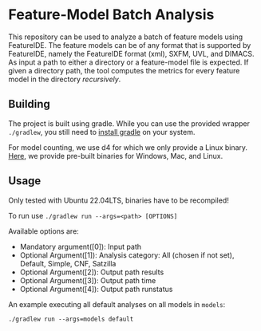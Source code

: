 # Feature-Model Batch Analysis
This repository can be used to analyze a batch of feature models using FeatureIDE. The feature models can be of any format that is supported by FeatureIDE, namely the FeatureIDE format (xml), SXFM, UVL, and DIMACS.
As input a path to either a directory or a feature-model file is expected. If given a directory path, the tool computes the metrics for every feature model in the directory *recursively*.

## Building

The project is built using gradle. While you can use the provided wrapper `./gradlew`, you still need to [install gradle](https://docs.gradle.org/current/userguide/installation.html) on your system.

For model counting, we use d4 for which we only provide a Linux binary. [Here](https://github.com/SoftVarE-Group/d4v2), we provide pre-built binaries for Windows, Mac, and Linux.

## Usage
Only tested with Ubuntu 22.04LTS, binaries have to be recompiled!

To run use `./gradlew run --args=<path> [OPTIONS]`

Available options are:
* Mandatory argument([0]): Input path
* Optional Argument([1]): Analysis category: All (chosen if not set), Default, Simple, CNF, Satzilla
* Optional Argument([2]): Output path results
* Optional Argument([3]): Output path time
* Optional Argument([4]): Output path runstatus

An example executing all default analyses on all models in `models`:

`./gradlew run --args=models default`

